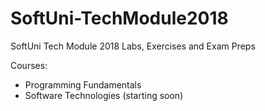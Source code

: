 # SoftUni-TechModule2018
SoftUni Tech Module 2018 Labs, Exercises and Exam Preps

Courses:
* Programming Fundamentals
* Software Technologies (starting soon)
